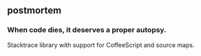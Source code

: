 ## postmortem
### When code dies, it deserves a proper autopsy.
Stacktrace library with support for CoffeeScript and source maps.
